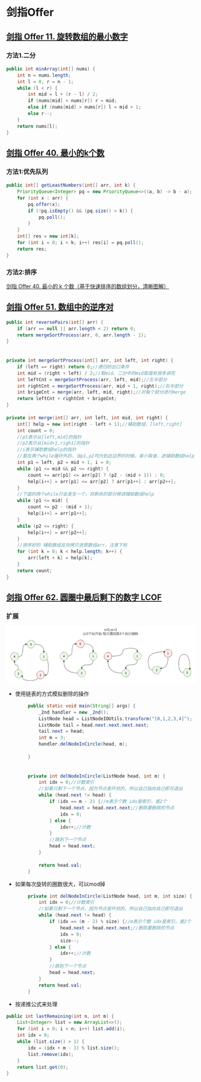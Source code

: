# 剑指Offer





## [剑指 Offer 11. 旋转数组的最小数字](https://leetcode-cn.com/problems/xuan-zhuan-shu-zu-de-zui-xiao-shu-zi-lcof/)

### 方法1.二分

```java
public int minArray(int[] nums) {
    int n = nums.length;
    int l = 0, r = n - 1;
    while (l < r) {
        int mid = l + (r - l) / 2;
        if (nums[mid] < nums[r]) r = mid;
        else if (nums[mid] > nums[r]) l = mid + 1;
        else r--;
    }
    return nums[l];
}
```







## [剑指 Offer 40. 最小的k个数](https://leetcode-cn.com/problems/zui-xiao-de-kge-shu-lcof/)

### 方法1:优先队列

```java
public int[] getLeastNumbers(int[] arr, int k) {
    PriorityQueue<Integer> pq = new PriorityQueue<>((a, b) -> b - a);
    for (int x : arr) {
        pq.offer(x);
        if (!pq.isEmpty() && (pq.size() > k)) {
            pq.poll();
        }
    }
    int[] res = new int[k];
    for (int i = 0; i < k; i++) res[i] = pq.poll();
    return res;
}
```

### 方法2:排序

[剑指 Offer 40. 最小的 k 个数（基于快速排序的数组划分，清晰图解）](https://leetcode-cn.com/problems/zui-xiao-de-kge-shu-lcof/solution/jian-zhi-offer-40-zui-xiao-de-k-ge-shu-j-9yze/)



## [剑指 Offer 51. 数组中的逆序对](https://leetcode-cn.com/problems/shu-zu-zhong-de-ni-xu-dui-lcof/)

```java
public int reversePairs(int[] arr) {
    if (arr == null || arr.length < 2) return 0;
    return mergeSortProcess(arr, 0, arr.length - 1);
}


private int mergeSortProcess(int[] arr, int left, int right) {
    if (left == right) return 0;//递归的出口条件
    int mid = (right + left) / 2;//取mid，二分中的mid取值有很多讲究
    int leftCnt = mergeSortProcess(arr, left, mid);//左半部分
    int rightCnt = mergeSortProcess(arr, mid + 1, right);//右半部分
    int brigeCnt = merge(arr, left, mid, right);//对每个部分进行merge
    return leftCnt + rightCnt + brigeCnt;
}

private int merge(int[] arr, int left, int mid, int right) {
    int[] help = new int[right - left + 1];//辅助数组，[left,right]
    int count = 0;
    //p1表示从[left,mid]的指针
    //p2表示从[mid+1,righ1]的指针
    //i表示辅助数组help的指针
    //套在两个while循环外的，当p1,p2均为到达边界的时候，谁小取谁，进辅助数组help
    int p1 = left, p2 = mid + 1, i = 0;
    while (p1 <= mid && p2 <= right) {
        count += arr[p1] <= arr[p2] ? (p2 - (mid + 1)) : 0;
        help[i++] = arr[p1] <= arr[p2] ? arr[p1++] : arr[p2++];
    }
    //下面的两个while只会发生一个，将剩余的部分移进辅助数组help
    while (p1 <= mid) {
        count += p2 - (mid + 1);
        help[i++] = arr[p1++];
    }
    while (p2 <= right) {
        help[i++] = arr[p2++];
    }
    //排序好的 辅助数组反向拷贝进原数组arr，注意下标
    for (int k = 0; k < help.length; k++) {
        arr[left + k] = help[k];
    }
    return count;
}
```







## [剑指 Offer 62. 圆圈中最后剩下的数字 LCOF](https://leetcode-cn.com/problems/yuan-quan-zhong-zui-hou-sheng-xia-de-shu-zi-lcof/)

### 扩展

![](/imgs/leetcode/swordoffer/image-20220313153132102.png)

- 使用链表的方式模拟删除的操作

```java
        public static void main(String[] args) {
            _2nd handler = new _2nd();
            ListNode head = ListNodeIOUtils.transform("[0,1,2,3,4]");
            ListNode tail = head.next.next.next.next;
            tail.next = head;
            int m = 3;
            handler.delNodeInCircle(head, m);

        }


        private int delNodeInCircle(ListNode head, int m) {
            int idx = 0;//计数索引
            //如果只剩下一个节点，因为节点是环状的，所以自己指向自己即可退出
            while (head.next != head) {
                if (idx == m - 2) {//m表示个数 idx是索引，差2个
                    head.next = head.next.next;//删除要删除的节点
                    idx = 0;
                } else {
                    idx++;//计数
                }
                //跳到下一个节点
                head = head.next;
            }

            return head.val;
        }
```

- 如果每次旋转的圈数很大，可以mod掉

```java
        private int delNodeInCircle(ListNode head, int m, int size) {
            int idx = 0;//计数索引
            //如果只剩下一个节点，因为节点是环状的，所以自己指向自己即可退出
            while (head.next != head) {
                if (idx == (m - 2) % size) {//m表示个数 idx是索引，差2个
                    head.next = head.next.next;//删除要删除的节点
                    idx = 0;
                    size--;
                } else {
                    idx++;//计数
                }
                //跳到下一个节点
                head = head.next;
            }
            return head.val;
        }
```

- 按递推公式来处理

```java
public int lastRemaining(int n, int m) {
    List<Integer> list = new ArrayList<>();
    for (int i = 0; i < n; i++) list.add(i);
    int idx = 0;
    while (list.size() > 1) {
        idx = (idx + m - 1) % list.size();
        list.remove(idx);
    }
    return list.get(0);
}
```

